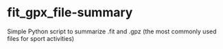 # fit_gpx_file-summary
Simple Python script to summarize .fit and .gpz (the most commonly used files for sport activities)
